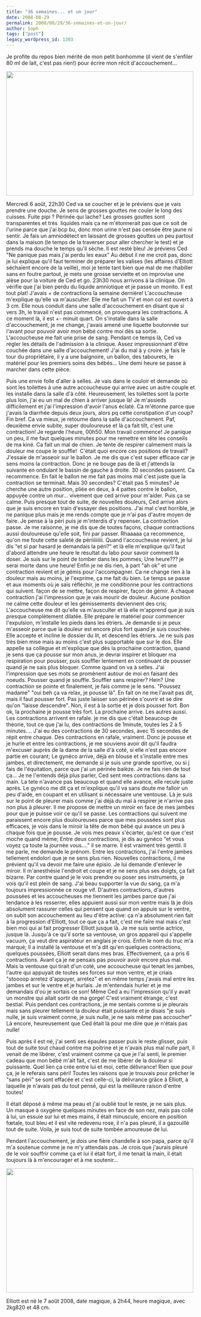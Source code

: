 ```yaml
---
title: "36 semaines... et un jour"
date: 2008-08-29
permalink: 2008/08/29/36-semaines-et-un-jour/
author: Soph
tags: ["post"]
legacy_wordpress_id: 1303
---
```


Je profite du repos bien mérité de mon petit bonhomme (il vient de s'enfiler 80 ml de lait, c'est pas rien!) pour écrire mon récit d'accouchement...

[<img class="alignnone size-full wp-image-156" title="mains" src="http://64k.be/wp-content/uploads/2008/08/mains.jpg" alt="" width="500" height="332" />](http://64k.be/wp-content/uploads/2008/08/mains.jpg)

<!-- excerpt -->

Mercredi 6 août, 22h30 Ced va se coucher et je le préviens que je vais prendre une douche. Je sens de grosses gouttes me couler le long des cuisses. Fuite pipi ? Périnée qui lache? Les grosses gouttes sont transparentes et très  liquides mais ça ne m'étonnerait pas que ce soit de l'urine parce que j'ai bcp bu, donc mon urine n'est pas censée être jaune ni sentir. Je fais un amniodétect en laissant de grosses gouttes un peu partout dans la maison (le temps de la traverser pour aller chercher le test) et je prends ma douche le temps qu'il sèche. Il est resté bleu!
Je préviens Ced "Ne panique pas mais j'ai perdu les eaux" Au début il ne me croit pas, donc je lui explique qu'il faut terminer de préparer les valises (les affaires d'Elliott séchaient encore de la veille), moi je tente tant bien que mal de me rhabiller sans en foutre partout, je mets une grosse serviette et on improvise une alèse pour la voiture de Ced et go. 23h30 nous arrivons à la clinique. On vérifie que j'ai bien perdu du liquide amniotique et je passe un monito. Il est tout plat! J'avais + de contractions la semaine dernière! L'accoucheuse m'explique qu'elle va m'ausculter. Elle me fait un TV et mon col est ouvert à 3 cm. Elle nous conduit dans une salle d'accouchement en disant que si vers 3h, le travail n'est pas commencé, on provoquera les contractions. A ce moment là, il est +- minuit quart. On s'installe dans la salle d'accouchement, je me change, j'avais amené une liquette boutonnée sur l'avant pour pouvoir avoir mon bébé contre moi dès sa sortie. L'accoucheuse me fait une prise de sang. Pendant ce temps là, Ced va régler les détails de l'admission à la clinique. Assez impressionnant d'être couchée dans une salle d'accouchement! J'ai du mal à y croire. je fais le tour du propriétaire, il y a une baignoire, un ballon, des tabourets, le matériel pour les premiers soins des bébés... Une demi heure se passe à marcher dans cette pièce.

Puis une envie folle d'aller à selles. Je vais dans le couloir et demande où sont les toilettes à une autre accoucheuse qui arrive avec un autre couple et les installe dans la salle d'à côté. Heureusement, les toilettes sont la porte plus loin, j'ai eu un mal de chien à arriver jusque là! Je m'assieds difficilement et j'ai l'impression d'avoir l'anus éclaté. Ca m'étonne parce que j'avais la diarrhée depuis deux jours, alors pq cette constipation d'un coup? Fin bref. Ca va mieux, je retourne dans la salle d'accouchement.
Paf, deuxième envie subite, super douloureuse et là ça fait tilt, c'est une contraction! Je regarde l'heure, 00h50. Mon travail commence! Je panique un peu, il me faut quelques minutes pour me remettre en tête les conseils de ma kiné. Ca fait un mal de chien. Je tente de respirer calmement mais la douleur me coupe le souffle!  C'était quoi encore ces positions de travail? J'essaie de m'asseoir sur le ballon. Je me dis que c'est super efficace car je sens moins la contraction. Donc je ne bouge pas de là et j'attends la suivante en ondulant le bassin de gauche à droite. 30 secondes passent. Ca recommence. En fait le ballon ne me fait pas moins mal c'est juste que la contraction se terminait. Mais 30 secondes? C'était pas 5 minutes? Je cherche une autre position, pliée en deux, à 4 pattes contre le ballon, appuyée contre un mur... vivement que ced arrive pour m'aider. Puis ça se calme.
Puis presque tout de suite, de nouvelles douleurs, Ced arrive alors que je suis encore en train d'essayer des positions. J'ai mal c'est horrible, je ne panique plus mais je me rends compte que je n'ai pas d'autre moyen de faire. Je pense à la péri puis je m'interdis d'y repenser. La contraction passe. Je me raisonne, je me dis que de toutes façons, chaque contractions aussi douloureuse qu'elle soit, fini par passer. Rhaaaaa ça recommence, qu'on me foute cette saleté de périiiiiiiii. Quand l'accoucheuse revient, je lui dis "et si par hasard je demandais la péri?" et là elle m'explique qu'il faut d'abord attendre une heure le résultat du labo pour savoir comment la doser. Je suis sur le point de tomber dans les pommes; Une heure??? je serai morte dans une heure! Enfin je ne dis rien, à part "ah ok" et une contraction revient et je gémis pour l'accompagner. Ca ne change rien à la douleur mais au moins, je l'exprime, ça me fait du bien.
Le temps se passe et aux moments où je sais réfléchir, je me conditionne pour les contractions qui suivent. façon de se mettre, façon de respirer, façon de gémir. A chaque contraction j'ai l'impression que je vais mourir de douleur. Aucune position ne calme cette douleur et les gémissements deviennent des cris;
L'accoucheuse me dit qu'elle va m'ausculter et là elle m'apprend que je suis presque complètement dilatée. Elle prépare le matériel pour commencer l'expulsion, m'installe les pieds dans les étriers. Je demande si je peux m'asseoir parce que la douleur est encore plus fort quand je suis couchée. Elle accepte et incline le dossier du lit, et descend les étriers. Je ne suis pas très bien mise mais au moins c'est plus supportable que sur le dos. Elle appelle sa collègue et m'explique que dès la prochaine contraction, quand je sens que ça pousse sur mon anus, je devrai inspirer et bloquer ma respiration pour pousser, puis souffler lentement en continuant de pousser quand je ne sais plus bloquer. Comme quand on va à selles. J'ai l'impression que ses mots se promènent autour de moi en faisant des noeuds. Pousser quand je souffle. Souffler sans respirer? Hein? Une contraction se pointe et finalement, je fais comme je le sens. "Poussez madame" "oui beh ça va relax, je pousse là". En fait on ne me l'avait pas dit, mais il faut pousser fort. Pas juste laisser son périnée s'ouvrir et se dire qu'on "laisse descendre". Non, il est à la sortie et je dois pousser fort. Bon ok, la prochaine je pousse très fort.
La prochaine arrive. Les autres aussi. Les contractions arrivent en rafale. je me dis que c'était beaucoup de théorie, tout ce que j'ai lu, des contractions de 1minute, toutes les 2 à 5 minutes.... J'ai eu des contractions de 30 secondes, avec 15 secondes de répit entre chaque. Des contractions en rafale, vraiment. Donc je pousse et je hurle et entre les contractions, je me souviens avoir dit qu'il faudra m'excuser auprès de la dame de la salle d'à coté, si elle n'est pas encore partie en courant; Le gynéco arrive, déjà en blouse et s'installe entre mes jambes, et directement, me demande si je suis une grande sportive, ou si j fais de l'équitation, parce que j'ai un périnée balèze. Je ne fais rien de tout ça... Je ne l'entends déjà plus parler, Ced sent mes contractions dans sa main. La tete n'avance pas beaucoup et quand elle avance, elle recule juste après. Le gynéco me dit ça et m'explique qu'il va sans doute me falloir un peu d'aide, en coupant et en utilisant si nécessaire une ventouse. Là je suis sur le point de pleurer mais comme j'ai déjà du mal à respirer je n'arrive pas non plus à pleurer. Il me propose de mettre un miroir en face de mes jambes pour que je puisse voir ce qu'il se passe. Les contractions qui suivent me paraissent encore plus douloureuses parce que mes poussées sont plus efficaces, je vois dans le miroir la tête de mon bébé qui avance un peu à chaque fois que je pousse. Je vois mes peaux s'écarter, qu'est ce que c'est moche quand même; Entre deux contractions, je dis au gynéco "et vous voyez ça toute la journée vous...." il se marre. Il est vraiment très gentil. Il me parle, me demande le prénom. Entre les contractions, j'ai l'entre jambes tellement endolori que je ne sens plus rien. Nouvelles contractions, il me prévient qu'il va devoir me faire une épisio. Je lui demande d'enlever le miroir. Il m'anesthésie l'endroit et coupe et je ne sens plus ses doigts, ça fait bizarre. Par contre quand je le vois prendre ou poser ses instruments, je vois qu'il est plein de sang. J'ai beau supporter la vue du sang, ça m'a toujours impressionnée ce rouge vif. D'autres contractions, d'autres poussées et les accoucheuses me tiennent les jambes parce que j'ai tendance à les resserrer, elles appuient aussi sur mon ventre mais là je dois absolument rassurer celles qui pensent que quand on appuie sur le ventre, on subit son accouchement au lieu d'être active: ça n'a absolument rien fait à la progression d'Elliott, tout ce que ça a fait, c'est me faire mal mais c'est bien moi qui ai fait progresser Elliott jusque là. Je me suis sentie actrice, jusque là. Jusqu'à ce qu'il sorte sa ventouse, un gros appareil qui s'appelle vacuum, ça veut dire aspirateur en anglais je crois. Enfin le nom du truc m'a marqué;
Il a installé la ventouse et m'a dit qu'en quelques contractions, quelques poussées, Elliott serait dans mes bras. Effectivement, ça a pris 6 contractions. Avant ça je ne pensais pas pouvoir avoir encore plus mal. Mais la ventouse qui tirait d'un coté, une accoucheuse qui tenait les jambes, l'autre qui appuyait de toutes ses forces sur mon ventre, et je criais "stoooop arretez d'appuyer, arretez" et en même temps j'avais mal entre les jambes et sur le ventre et je hurlais. Je m'entendais hurler et je me demandais d'où je sortais ce son! Même Ced a eu l'impression qu'il y avait un monstre qui allait sortir de ma gorge! C'est vraiment étrange, c'est bestial. Puis pendant ces contractions, je me sentais comme si je pleurais mais sans pleurer tellement la douleur était puissante et je disais "je suis nulle, je suis vraiment conne, je suis nulle, je ne sais même pas accoucher" Là encore, heureusement que Ced était là pour me dire que je n'étais pas nulle!

Puis après il est né, j'ai senti ses épaules passer puis le reste glisser, puis tout de suite tout chaud contre ma poitrine et je n'avais plus mal nulle part, il venait de me libérer, c'est vraiment comme ça que je l'ai senti, le premier cadeau que mon bébé m'ait fait, c'est de me libérer de la douleur si puissante. Quel lien ça crée entre lui et moi, cette délivrance! Rien que pour ça, je le referais sans péri! Toutes les raisons que je trouvais pour prêcher le "sans péri" se sont effacée et c'est celle-ci, la délivrance grâce à Elliott, à laquelle je n'avais pas du tout pensé, qui est la meilleure raison d'entre toutes!

Il était déposé à même ma peau et j'ai oublié tout le reste, je ne sais plus. Un masque à oxygène quelques minutes en face de son nez, mais pas collé à lui, un essuie sur lui et mes mains, il était minuscule, encore en position fœtale, tout bleu et il est vite redevenu rose, il n'a pas pleuré, il a gazouillé tout de suite.
Voila, je suis tout de suite tombée amoureuse de lui.

Pendant l'accouchement, je dois une fière chandelle à son papa, parce qu'il m'a soutenue comme je ne m'y attendais pas. Je crois que j'aurais pleuré de le voir souffrir comme ça et lui il était fort, il me tenait la main, il était toujours là à m'encourager et à me soutenir...

[<img class="alignnone size-full wp-image-157" title="elliott" src="http://64k.be/wp-content/uploads/2008/08/elliott.jpg" alt="" width="500" height="332" />](http://64k.be/wp-content/uploads/2008/08/elliott.jpg)

Elliott est né le 7 août 2008, date magique, à 2h44, heure magique, avec 2kg820 et 48 cm.
